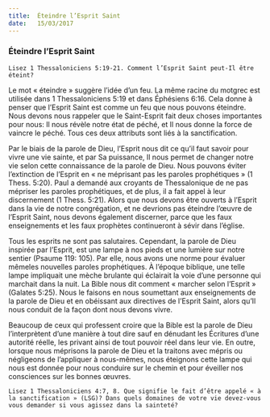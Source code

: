 ```yaml
---
title:  Éteindre l’Esprit Saint
date:   15/03/2017
---
```


### Éteindre l’Esprit Saint 

`Lisez 1 Thessaloniciens 5:19-21. Comment l’Esprit Saint peut-Il être éteint?` 

Le mot « éteindre » suggère l’idée d’un feu. La même racine du motgrec est utilisée dans 1 Thessaloniciens 5:19 et dans Éphésiens 6:16. Cela donne à penser que l’Esprit Saint est comme un feu que nous pouvons éteindre. Nous devons nous rappeler que le Saint-Esprit fait deux choses importantes pour nous: Il nous révèle notre état de péché, et Il nous donne la force de vaincre le péché. Tous ces deux attributs sont liés à la sanctification. 

Par le biais de la parole de Dieu, l’Esprit nous dit ce qu’il faut savoir pour vivre une vie sainte, et par Sa puissance, Il nous permet de changer notre vie selon cette connaissance de la parole de Dieu. Nous pouvons éviter l’extinction de l’Esprit en « ne méprisant pas les paroles prophétiques » (1 Thess. 5:20). Paul a demandé aux croyants de Thessalonique de ne pas mépriser les paroles prophétiques, et de plus, il a fait appel à leur discernement (1 Thess. 5:21). Alors que nous devons être ouverts à l’Esprit dans la vie de notre congrégation, et ne devrions pas éteindre l’œuvre de l’Esprit Saint, nous devons également discerner, parce que les faux enseignements et les faux prophètes continueront à sévir dans l’église. 

Tous les esprits ne sont pas salutaires. Cependant, la parole de Dieu inspirée par l’Esprit, est une lampe à nos pieds et une lumière sur notre sentier (Psaume 119: 105). Par elle, nous avons une norme pour évaluer mêmeles nouvelles paroles prophétiques. À l’époque biblique, une telle lampe impliquait une mèche brulante qui éclairait la voie d’une personne qui marchait dans la nuit. La Bible nous dit comment « marcher selon l’Esprit » (Galates 5:25). Nous le faisons en nous soumettant aux enseignements de la parole de Dieu et en obéissant aux directives de l’Esprit Saint, alors qu’Il nous conduit de la façon dont nous devons vivre. 

Beaucoup de ceux qui professent croire que la Bible est la parole de Dieu l’interprètent d’une manière à tout dire sauf en dénudant les Écritures d’une autorité réelle, les privant ainsi de tout pouvoir réel dans leur vie. En outre, lorsque nous méprisons la parole de Dieu et la traitons avec mépris ou négligeons de l’appliquer à nous-mêmes, nous éteignons cette lampe qui nous est donnée pour nous conduire sur le chemin et pour éveiller nos consciences sur les bonnes œuvres. 

`Lisez 1 Thessaloniciens 4:7, 8. Que signifie le fait d’être appelé « à la sanctification » (LSG)? Dans quels domaines de votre vie devez-vous vous demander si vous agissez dans la sainteté?` 
